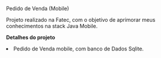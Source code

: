 Pedido de Venda (Mobile)

Projeto realizado na Fatec, com o objetivo de aprimorar meus conhecimentos na stack Java Mobile.

<b>Detalhes do projeto</b>
<li>Pedido de Venda mobile, com banco de Dados Sqlite.</li>

